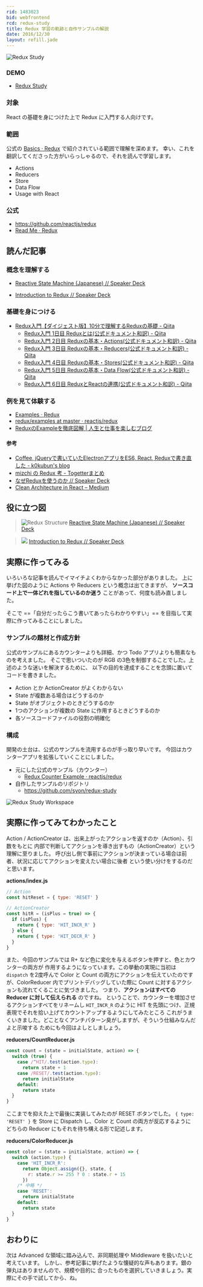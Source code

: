 ```yaml
---
rid: 1483023
bid: webfrontend
rcd: redux-study
title: Redux 学習の軌跡と自作サンプルの解説
date: 2016/12/30
layout: refill.jade
---
```


![Redux Study](https://s3-ap-northeast-1.amazonaws.com/syon.github.io/refills/chronicle/201612/redux-study.png)

### DEMO

- [Redux Study](https://syon.github.io/redux-study/)

### 対象

React の基礎を身につけた上で Redux に入門する人向けです。

### 範囲

公式の [Basics · Redux](http://redux.js.org/docs/basics/) で紹介されている範囲で理解を深めます。
幸い、これを翻訳してくださった方がいらっしゃるので、それを読んで学習します。

- Actions
- Reducers
- Store
- Data Flow
- Usage with React

### 公式

- https://github.com/reactjs/redux
- [Read Me · Redux](http://redux.js.org/)


## 読んだ記事

### 概念を理解する

- [Reactive State Machine \(Japanese\) // Speaker Deck](https://speakerdeck.com/inamiy/reactive-state-machine-japanese)

- [Introduction to Redux // Speaker Deck](https://speakerdeck.com/axross/introduction-to-redux)

### 基礎を身につける

- [Redux入門【ダイジェスト版】10分で理解するReduxの基礎 \- Qiita](http://qiita.com/kiita312/items/49a1f03445b19cf407b7)
  - [Redux入門 1日目 Reduxとは\(公式ドキュメント和訳\) \- Qiita](http://qiita.com/kiita312/items/b001839150ab04a6a427)
  - [Redux入門 2日目 Reduxの基本・Actions\(公式ドキュメント和訳\) \- Qiita](http://qiita.com/kiita312/items/8f8d047e5cbd87399ccb)
  - [Redux入門 3日目 Reduxの基本・Reducers\(公式ドキュメント和訳\) \- Qiita](http://qiita.com/kiita312/items/7fdce94912d6d9c801f8)
  - [Redux入門 4日目 Reduxの基本・Stores\(公式ドキュメント和訳\) \- Qiita](http://qiita.com/kiita312/items/377787c24efac64f2495)
  - [Redux入門 5日目 Reduxの基本・Data Flow\(公式ドキュメント和訳\) \- Qiita](http://qiita.com/kiita312/items/ae3ce31521ad24dd699f)
  - [Redux入門 6日目 ReduxとReactの連携\(公式ドキュメント和訳\) \- Qiita](http://qiita.com/kiita312/items/d769c85f446994349b52)

### 例を見て体験する

- [Examples · Redux](http://redux.js.org/docs/introduction/Examples.html)
- [redux/examples at master · reactjs/redux](https://github.com/reactjs/redux/tree/master/examples)
- [ReduxのExampleを徹底図解 \| 人生と仕事を楽しむブログ](http://blog.andgenie.jp/articles/1021)

#### 参考
- [Coffee, jQueryで書いていたElectronアプリをES6, React, Reduxで書き直した \- k0kubun's blog](http://k0kubun.hatenablog.com/entry/2016/03/21/114626)
- [mizchi の Redux 考 \- Togetterまとめ](https://togetter.com/li/911228)
- [なぜReduxを使うのか // Speaker Deck](https://speakerdeck.com/kuy/nazereduxwoshi-ufalseka)
- [Clean Architecture in React – Medium](https://medium.com/@axross/wip-react-clean-architecture-386c950d8b3a)


## 役に立つ図

> ![Redux Structure](https://s3-ap-northeast-1.amazonaws.com/syon.github.io/refills/chronicle/201612/redux-structure.jpg)
> [Reactive State Machine \(Japanese\) // Speaker Deck](https://speakerdeck.com/inamiy/reactive-state-machine-japanese)

> ![](https://s3-ap-northeast-1.amazonaws.com/syon.github.io/refills/chronicle/201612/redux-data-flow.png)
> [Introduction to Redux // Speaker Deck](https://speakerdeck.com/axross/introduction-to-redux)


## 実際に作ってみる

いろいろな記事を読んでイマイチよくわからなかった部分がありました。
上に挙げた図のように Actions や Reducers という概念は出てきますが、
__ソースコード上で一体どれを指しているのか迷う__ ことがあって、何度も読み直しました。

そこで ==「自分だったらこう書いてあったらわかりやすい」== を目指して実際に作ってみることにしました。

### サンプルの題材と作成方針

公式のサンプルにあるカウンターよりも詳細、かつ Todo アプリよりも簡素なものを考えました。
そこで思いついたのが RGB の3色を制御することでした。上述のような迷いを解決するために、
以下の目的を達成することを念頭に置いてコードを書きました。

- Action とか ActionCreator がよくわからない
- State が複数ある場合はどうするのか
- State がオブジェクトのときどうするのか
- 1つのアクションが複数の State に作用するときどうするのか
- 各ソースコードファイルの役割の明確化

### 構成

開発の土台は、公式のサンプルを流用するのが手っ取り早いです。
今回はカウンターアプリを拡張していくことにしました。

- 元にした公式のサンプル（カウンター）
  - [Redux Counter Example · reactjs/redux](https://github.com/reactjs/redux/tree/master/examples/counter)
- 自作したサンプルのリポジトリ
  - https://github.com/syon/redux-study

![Redux Study Workspace](https://s3-ap-northeast-1.amazonaws.com/syon.github.io/refills/chronicle/201612/redux-study-ws.png)


## 実際に作ってみてわかったこと

Action / ActionCreator は、出来上がったアクションを返すのか（Action）、引数をもとに
内部で判断してアクションを導き出すもの（ActionCreator）という理解に至りました。
呼び出し側で事前にアクションが決まっている場合は前者、状況に応じてアクションを変えたい場合に後者
という使い分けをするのだと思います。

__actions/index.js__
```js
// Action
const hitReset = { type: 'RESET' }

// ActionCreator
const hitR = (isPlus = true) => {
  if (isPlus) {
    return { type: 'HIT_INCR_R' }
  } else {
    return { type: 'HIT_DECR_R' }
  }
}
```

また、今回のサンプルでは R+ など色に変化を与えるボタンを押すと、色とカウンターの両方が
作用するようになっています。この挙動の実現に当初は `dispatch` を2度呼んで Color と
Count の両方にアクションを伝えていたのですが、ColorReducer 内でプリントデバッグしていた際に
Count に対するアクションも流れてくることに気づきました。
つまり、__アクションはすべての Reducer に対して伝えられる__ のですね。
ということで、カウンターを増加させるアクションすべてをリネームし `HIT_INCR_R` のように
HIT を先頭につけ、正規表現でそれを拾い上げてカウントアップするようにしてみたところ
これがうまくいきました。どことなくアンチパターン臭がしますが、そういう仕組みなんだよと示唆する
ためにも今回はよしとしましょう。

__reducers/CountReducer.js__
```js
const count = (state = initialState, action) => {
  switch (true) {
    case /^HIT/.test(action.type):
      return state + 1
    case /RESET/.test(action.type):
      return initialState
    default:
      return state
  }
}
```

ここまでを抑えた上で最後に実装してみたのが RESET ボタンでした。
`{ type: 'RESET' }` を Store に Dispatch し、Color と Count の両方が反応するように
どちらの Reducer にもそれを待ち構える形で記述します。

__reducers/ColorReducer.js__
```js
const color = (state = initialState, action) => {
  switch (action.type) {
    case 'HIT_INCR_R':
      return Object.assign({}, state, {
        r: state.r >= 255 ? 0 : state.r + 15
      })
    /* 中略 */
    case 'RESET':
      return initialState
    default:
      return state
  }
}
```

## おわりに

次は Advanced な領域に踏み込んで、非同期処理や Middleware を扱いたいと考えています。
しかし、参考記事に挙げたような懐疑的な声もあります。銀の弾丸はありませんので、規模や目的に
合ったものを選択していきましょう。実際にその手で試してから、ね。
